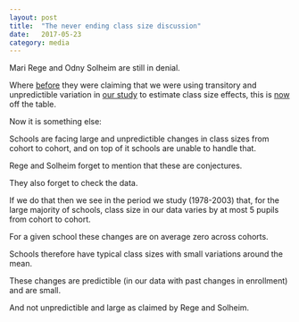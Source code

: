 ```yaml
---
layout: post
title:  "The never ending class size discussion"
date:   2017-05-23
category: media
---
```

Mari Rege and Odny Solheim are still in denial.

<p>Where <a href="https://morgenbladet.no/ideer/2017/04/kunnskap-om-laerertetthet">before</a> they were claiming that we were using transitory and unpredictible variation in <a href="http://leuven.economists.nl/papers/2017/03/03/class-size.html">our study</a> to estimate class size effects, this is <a href="https://morgenbladet.no/ideer/2017/05/en-gang-til-om-norm-laerertetthet-og-forutsigbarhet">now</a> off the table.</p>

Now it is something else: 

Schools are facing large and unpredictible changes in class sizes from cohort to cohort, and on top of it schools are unable to handle that.

Rege and Solheim forget to mention that these are conjectures.

They also forget to check the data. 

If we do that then we see in the period we study (1978-2003) that, for the large majority of schools, class size in our data varies by at most 5 pupils from cohort to cohort.

For a given school these changes are on average zero across cohorts.

Schools therefore have typical class sizes with small variations around the mean.

These changes are predictible (in our data with past changes in enrollment) and are small.

And not unpredictible and large as claimed by Rege and Solheim.